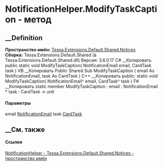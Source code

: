 # NotificationHelper.ModifyTaskCaption - метод
##  __Definition
 **Пространство имён:**
[Tessa.Extensions.Default.Shared.Notices](N_Tessa_Extensions_Default_Shared_Notices.htm)  
 **Сборка:** Tessa.Extensions.Default.Shared (в
Tessa.Extensions.Default.Shared.dll) Версия: 3.6.0.17
C# __Копировать
     public static void ModifyTaskCaption(
    	NotificationEmail email,
    	CardTask task
    )
VB __Копировать
     Public Shared Sub ModifyTaskCaption ( 
    	email As NotificationEmail,
    	task As CardTask
    )
C++ __Копировать
     public:
    static void ModifyTaskCaption(
    	NotificationEmail^ email, 
    	CardTask^ task
    )
F# __Копировать
     static member ModifyTaskCaption : 
            email : NotificationEmail * 
            task : CardTask -> unit 
#### Параметры
email [NotificationEmail](T_Tessa_Notices_NotificationEmail.htm)
task [CardTask](T_Tessa_Cards_CardTask.htm)
## __См. также
#### Ссылки
[NotificationHelper -
](T_Tessa_Extensions_Default_Shared_Notices_NotificationHelper.htm)
[Tessa.Extensions.Default.Shared.Notices - пространство
имён](N_Tessa_Extensions_Default_Shared_Notices.htm)
